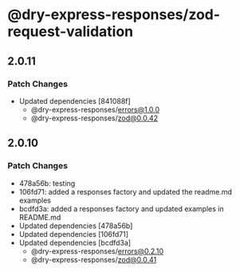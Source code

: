 # @dry-express-responses/zod-request-validation

## 2.0.11

### Patch Changes

- Updated dependencies [841088f]
  - @dry-express-responses/errors@1.0.0
  - @dry-express-responses/zod@0.0.42

## 2.0.10

### Patch Changes

- 478a56b: testing
- 106fd71: added a responses factory and updated the readme.md examples
- bcdfd3a: added a responses factory and updated examples in README.md
- Updated dependencies [478a56b]
- Updated dependencies [106fd71]
- Updated dependencies [bcdfd3a]
  - @dry-express-responses/errors@0.2.10
  - @dry-express-responses/zod@0.0.41
